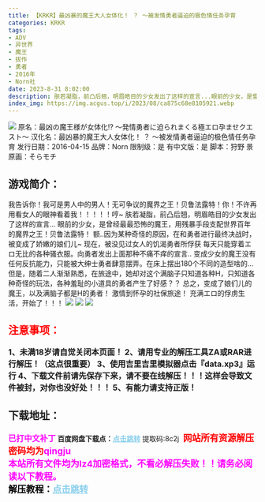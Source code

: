 ```yaml
---
title: 【KRKR】最凶暴的魔王大人女体化！ ？ ～被发情勇者逼迫的极色情任务孕育
categories: KRKR
tags:
- ADV
- 异世界
- 魔王
- 拔作
- 勇者
- 2016年
- Norn社
date: 2023-8-31 8:02:00
description: 肤若凝脂，前凸后翘，明眉皓目的少女发出了这样的宣言...眼前的少女，是曾经最最恐怖的魔王，用残暴手段支配世界百年的魔界之王！贝鲁法露特！额..因为某种奇怪的原因，在和勇者进行最终决战时，被变成了娇嫩的娘们儿~现在，被没见过女人的饥渴勇者所俘获每天只能穿着エロ无比的各种骚衣服。向勇者发出上面那种不痛不痒的宣言..
index_img: https://img.acgus.top/i/2023/08/ca875c68e8105921.webp
---
```

![](https://img.acgus.top/i/2023/08/ca875c68e8105921.webp)
原名：最凶の魔王様が女体化!? ～発情勇者に迫られまくる極エロ孕ませクエスト～
汉化名：最凶暴的魔王大人女体化！ ？ ～被发情勇者逼迫的极色情任务孕育
发行日期：2016-04-15
品牌：Norn
限制级：是
有中文版：是
脚本：狩野 景
原画：そらモチ

## 游戏简介：
我告诉你！我可是男人中的男人！无可争议的魔界之王！贝鲁法露特！你！不许再用看女人的眼神看着我！！！！！哼~
肤若凝脂，前凸后翘，明眉皓目的少女发出了这样的宣言...
眼前的少女，是曾经最最恐怖的魔王，用残暴手段支配世界百年的魔界之王！贝鲁法露特！
额..因为某种奇怪的原因，在和勇者进行最终决战时，被变成了娇嫩的娘们儿~
现在，被没见过女人的饥渴勇者所俘获
每天只能穿着エロ无比的各种骚衣服。向勇者发出上面那种不痛不痒的宣言..
变成少女的魔王没有任何反抗能力，只能被大绅士勇者肆意摆弄。在床上摆出180个不同的造型啥的...
但是，随着二人渐渐熟悉，在旅途中，她却对这个满脑子只知道各种H，只知道各种奇怪的玩法，各种羞耻的小道具的勇者产生了好感？？
总之，变成了娘们儿的魔王，以及满脑子都是H的勇者！ 激情到怀孕的社保旅途！
充满エロ的俘虏生活，开始了！！！
![](https://img.acgus.top/i/2023/08/d39ff9fd5f105934.webp)
![](https://img.acgus.top/i/2023/08/55d3c5b9cb105929.webp)
![](https://img.acgus.top/i/2023/08/7698c22c80105925.webp)





## <font color=#FF0000 >注意事项：</font>
<font size=3><b>1、未满18岁请自觉关闭本页面！
2、请用专业的解压工具ZA或RAR进行解压！（这点很重要）
3、使用吉里吉里模拟器点击『data.xp3』运行
4、下载文件前请先保存下来，请不要在线解压！！！这样会导致文件被封，对你也没好处！！！
5、有能力请支持正版！</b></font>

## 下载地址：
<font color=#FF00FF size=3><b>已打中文补丁</b></font>
<b>百度网盘下载点：</b><a href="https://pan.baidu.com/s/1Cq4Hiqrhc6-51N1gZ_winA?pwd=8c2j" style="color: #87CEEB;"><b>点击跳转</b></a> 提取码:8c2j
<a style="padding: 0" href="https://post.qingju.org/AD/"><img style="max-width:100%" src="https://img.acgus.top/i/2024/07/478f689b8021d8d499ab43d21acf137a.gif" alt=""></a>
<b><font color=#FF0000 size=4>网站所有资源解压密码均为</b></font><b><font color=#FF00FF size=4>qingju</font><font color=#FF0000 ></font></b><br><b><font color=#FF00FF size=4>本站所有文件均为lz4加密格式，不看必解压失败！！请务必阅读以下教程。</b></font><br><b><font color=#000 size=4>解压教程：</b><a href="https://post.qingju.org/tutorial/000/" style="color: #87CEEB;"><b>点击跳转</b></a>
